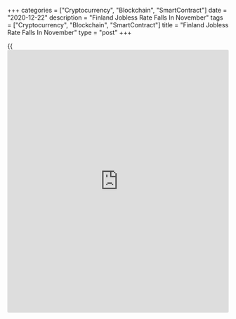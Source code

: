 +++
categories = ["Cryptocurrency", "Blockchain", "SmartContract"]
date = "2020-12-22"
description = "Finland Jobless Rate Falls In November"
tags = ["Cryptocurrency", "Blockchain", "SmartContract"]
title = "Finland Jobless Rate Falls In November"
type = "post"
+++

{{<iframe id="large-banner" src="https://www.bounty.group/#slide=28.0" width="100%" height="600" scrolling="no" style="border: 0px solid rgb(216, 221, 230); border-radius: 3px;">}}

Finland's jobless rate declined in November, figures from Statistics
Finland showed on Tuesday.

The jobless rate for the 15 to 74 age group fell to 6.9 percent in
November from 7.4 percent in October. In the same month last year, the
unemployment rate was 5.9 percent.

The number of unemployed persons increased by 27,000 to 187,000 in
November from 160,000 in the last year.

The employment rate rose to 71.8 percent in November from 71.7 percent
in the same month last year. The number of employed persons fell by
4,000 from a year ago to 2.540 million.

The seasonally adjusted unemployment rate remained unchanged at 8.1
percent in November.

For comments and feedback [contact](https://www.playgroundfx.com/contact/): editorial@rtt[news](https://www.letsplayfx.com/blog/forex-news-website/).com

[Economic News][1]

 **What parts of the world are seeing the best (and worst) economic
performances lately? Click[here][2] to check out our [Econ Scorecard][2]
and find out! See up-to-the-moment [ranking](https://www.playgroundfx.com/blog/crypto-exchange-ranking/)s for the best and worst
performers in [GDP][2], [unemployment rate][3], [inflation][4] and much
more.**

   1. www.rtt[news](https://www.letsplayfx.com/blog/forex-news-website/).com/Content/EconomicNews.aspx
   2. www.rtt[news](https://www.letsplayfx.com/blog/forex-news-website/).com/economic-scorecard/world-rank/GDP/highest-performance.aspx
   3. www.rtt[news](https://www.letsplayfx.com/blog/forex-news-website/).com/economic-scorecard/world-rank/unemployment-rate/lowest-performance.aspx
   4. www.rtt[news](https://www.letsplayfx.com/blog/forex-news-website/).com/economic-scorecard/world-rank/CPI/highest-performance.aspx